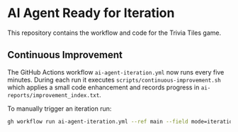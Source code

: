 # AI Agent Ready for Iteration

This repository contains the workflow and code for the Trivia Tiles game.

## Continuous Improvement

The GitHub Actions workflow `ai-agent-iteration.yml` now runs every five
minutes. During each run it executes `scripts/continuous-improvement.sh`
which applies a small code enhancement and records progress in
`ai-reports/improvement_index.txt`.

To manually trigger an iteration run:

```bash
gh workflow run ai-agent-iteration.yml --ref main --field mode=iteration
```
